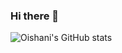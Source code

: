 ### Hi there 👋

![Oishani's GitHub stats](https://github-readme-stats.vercel.app/api?username=Oishani09&show_icons=true&theme=radical)

